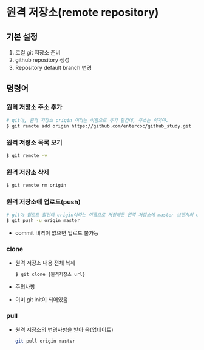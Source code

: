 # 원격 저장소(remote repository)

## 기본 설정

1. 로컬 git 저장소 준비
2. github repository 생성
3. Repository default branch 변경



## 명령어

### 원격 저장소 주소 추가

```bash
# git아, 원격 저장소 origin 이라는 이름으로 추가 할건데, 주소는 이거야.
$ git remote add origin https://github.com/entercoc/github_study.git
```



### 원격 저장소 목록 보기

```bash
$ git remote -v
```



### 원격 저장소 삭제

```bash
$ git remote rm origin
```



### 원격 저장소에 업로드(push)

```bash
# git아 업로드 할건데 origin이라는 이름으로 저장해둔 원격 저장소에 master 브랜치의 commit 내역들을 업로드 할거야
$ git push -u origin master
```

- commit 내역이 없으면 업로드 불가능



### clone

- 원격 저장소 내용 전체 복제

  ```bash
  $ git clone {원격저장소 url}
  ```

- 주의사항

- 이미 git init이 되어있음



### pull

- 원격 저장소의 변경사항을 받아 옴(업데이트)

  ```bash
  git pull origin master
  ```

  


